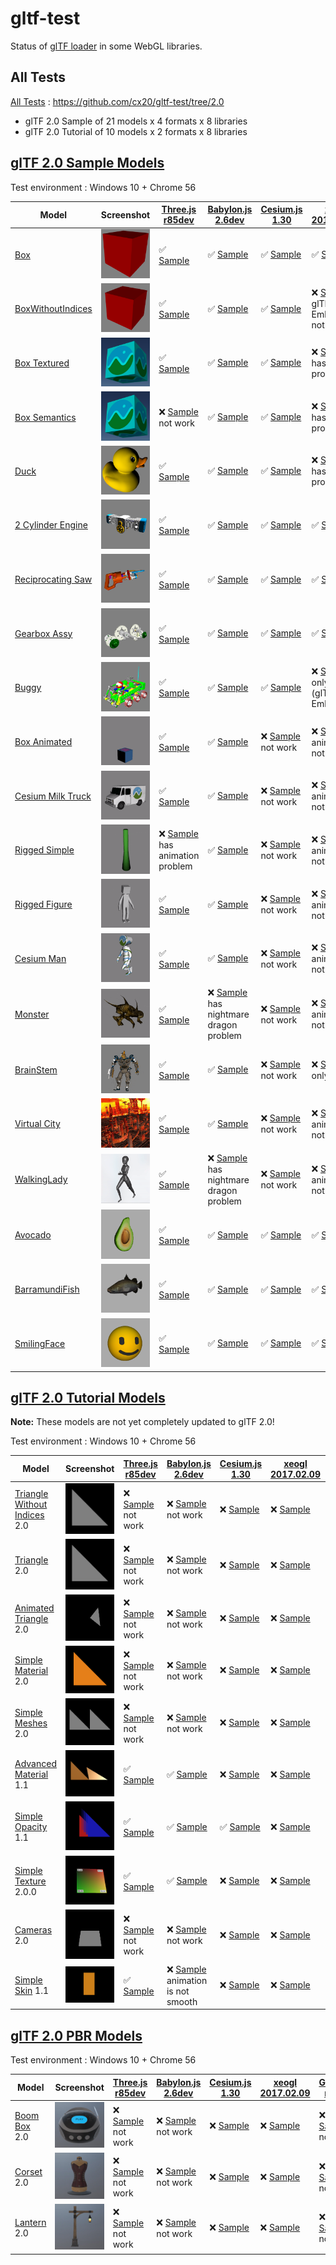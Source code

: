 # gltf-test

Status of [glTF loader](https://github.com/KhronosGroup/glTF#webgl-engines) in some WebGL libraries.

## All Tests

[All Tests]( https://cdn.rawgit.com/cx20/gltf-test/d3b5837b1a96334a70bf3a093851fd5e15caa792/index.html ) : https://github.com/cx20/gltf-test/tree/2.0
- glTF 2.0 Sample of 21 models x 4 formats x 8 libraries
- glTF 2.0 Tutorial of 10 models x 2 formats x 8 libraries

## [glTF 2.0 Sample Models](https://github.com/lasalvavida/glTF-Sample-Models/tree/2.0/2.0)

Test environment : Windows 10 + Chrome 56

| Model                                              | Screenshot                                                   |[Three.js r85dev](https://github.com/mrdoob/three.js/tree/dev/examples/js/loaders/GLTFLoader.js)                                                                            |[Babylon.js 2.6dev](https://github.com/BabylonJS/Babylon.js/tree/master/loaders/src/glTF)                                                                                                       |[Cesium.js 1.30](https://github.com/AnalyticalGraphicsInc/cesium/)                                                                                             |[xeogl 2017.02.09](https://github.com/xeolabs/xeogl/tree/master/src/models/gltf)                                                                                             |[GLBoost r2dev](https://github.com/emadurandal/GLBoost/blob/master/src/js/middle_level/loader/GLTFLoader.js)                                                                     |[Grimoire.js 2017.01.28](https://github.com/GrimoireGL/grimoirejs-gltf)                                                                                                             |
|----------------------------------------------------|--------------------------------------------------------------|----------------------------------------------------------------------------------------------------------------------------------------------------------------------------|------------------------------------------------------------------------------------------------------------------------------------------------------------------------------------------------|---------------------------------------------------------------------------------------------------------------------------------------------------------------|-----------------------------------------------------------------------------------------------------------------------------------------------------------------------------|---------------------------------------------------------------------------------------------------------------------------------------------------------------------------------|------------------------------------------------------------------------------------------------------------------------------------------------------------------------------------|
|[Box](sampleModels/Box)                             |![](sampleModels/Box/screenshot/screenshot.png)               |:white_check_mark: [Sample](https://cdn.rawgit.com/cx20/gltf-test/d3b5837b1a96334a70bf3a093851fd5e15caa792/examples/threejs/index.html?model=Box&scale=1)                   |:white_check_mark: [Sample](https://cdn.rawgit.com/cx20/gltf-test/d3b5837b1a96334a70bf3a093851fd5e15caa792/examples/babylonjs/index.html?model=Box&scale=1)                                     |:white_check_mark: [Sample](https://cdn.rawgit.com/cx20/gltf-test/d3b5837b1a96334a70bf3a093851fd5e15caa792/examples/cesium/index.html?model=Box)               |:white_check_mark: [Sample](https://cdn.rawgit.com/cx20/gltf-test/d3b5837b1a96334a70bf3a093851fd5e15caa792/examples/xeogl/index.html?model=Box&scale=1)                      |:white_check_mark: [Sample](https://cdn.rawgit.com/cx20/gltf-test/d3b5837b1a96334a70bf3a093851fd5e15caa792/examples/glboost/index.html?model=Box&scale=1)                        |:x: [Sample](https://cdn.rawgit.com/cx20/gltf-test/d3b5837b1a96334a70bf3a093851fd5e15caa792/examples/grimoiregl/index.html?model=Box&scale=1) not work                              |
|[BoxWithoutIndices](sampleModels/BoxWithoutIndices) |![](sampleModels/BoxWithoutIndices/screenshot/screenshot.png) |:white_check_mark: [Sample](https://cdn.rawgit.com/cx20/gltf-test/d3b5837b1a96334a70bf3a093851fd5e15caa792/examples/threejs/index.html?model=BoxWithoutIndices&scale=1)     |:white_check_mark: [Sample](https://cdn.rawgit.com/cx20/gltf-test/d3b5837b1a96334a70bf3a093851fd5e15caa792/examples/babylonjs/index.html?model=BoxWithoutIndices&scale=1)                       |:white_check_mark: [Sample](https://cdn.rawgit.com/cx20/gltf-test/d3b5837b1a96334a70bf3a093851fd5e15caa792/examples/cesium/index.html?model=BoxWithoutIndices) |:x: [Sample](https://cdn.rawgit.com/cx20/gltf-test/d3b5837b1a96334a70bf3a093851fd5e15caa792/examples/xeogl/index.html?model=BoxWithoutIndices&scale=1) glTF-Embedded not work|:white_check_mark: [Sample](https://cdn.rawgit.com/cx20/gltf-test/d3b5837b1a96334a70bf3a093851fd5e15caa792/examples/glboost/index.html?model=BoxWithoutIndices&scale=1)          |:x: [Sample](https://cdn.rawgit.com/cx20/gltf-test/d3b5837b1a96334a70bf3a093851fd5e15caa792/examples/grimoiregl/index.html?model=BoxWithoutIndices&scale=1) not work                |
|[Box Textured](sampleModels/BoxTextured)            |![](sampleModels/BoxTextured/screenshot/screenshot.png)       |:white_check_mark: [Sample](https://cdn.rawgit.com/cx20/gltf-test/d3b5837b1a96334a70bf3a093851fd5e15caa792/examples/threejs/index.html?model=BoxTextured&scale=1)           |:white_check_mark: [Sample](https://cdn.rawgit.com/cx20/gltf-test/d3b5837b1a96334a70bf3a093851fd5e15caa792/examples/babylonjs/index.html?model=BoxTextured&scale=1)                             |:white_check_mark: [Sample](https://cdn.rawgit.com/cx20/gltf-test/d3b5837b1a96334a70bf3a093851fd5e15caa792/examples/cesium/index.html?model=BoxTextured)       |:x: [Sample](https://cdn.rawgit.com/cx20/gltf-test/d3b5837b1a96334a70bf3a093851fd5e15caa792/examples/xeogl/index.html?model=BoxTextured&scale=1) has texture problem         |:white_check_mark: [Sample](https://cdn.rawgit.com/cx20/gltf-test/d3b5837b1a96334a70bf3a093851fd5e15caa792/examples/glboost/index.html?model=BoxTextured&scale=1)                |:x: [Sample](https://cdn.rawgit.com/cx20/gltf-test/d3b5837b1a96334a70bf3a093851fd5e15caa792/examples/grimoiregl/index.html?model=BoxTextured&scale=1) not work                      |
|[Box Semantics](sampleModels/BoxSemantics)          |![](sampleModels/BoxSemantics/screenshot/screenshot.png)      |:x: [Sample](https://cdn.rawgit.com/cx20/gltf-test/d3b5837b1a96334a70bf3a093851fd5e15caa792/examples/threejs/index.html?model=BoxSemantics&scale=1) not work                |:white_check_mark: [Sample](https://cdn.rawgit.com/cx20/gltf-test/d3b5837b1a96334a70bf3a093851fd5e15caa792/examples/babylonjs/index.html?model=BoxSemantics&scale=1)                            |:white_check_mark: [Sample](https://cdn.rawgit.com/cx20/gltf-test/d3b5837b1a96334a70bf3a093851fd5e15caa792/examples/cesium/index.html?model=BoxSemantics)      |:x: [Sample](https://cdn.rawgit.com/cx20/gltf-test/d3b5837b1a96334a70bf3a093851fd5e15caa792/examples/xeogl/index.html?model=BoxSemantics&scale=1) has texture problem        |:white_check_mark: [Sample](https://cdn.rawgit.com/cx20/gltf-test/d3b5837b1a96334a70bf3a093851fd5e15caa792/examples/glboost/index.html?model=BoxSemantics&scale=1)               |:x: [Sample](https://cdn.rawgit.com/cx20/gltf-test/d3b5837b1a96334a70bf3a093851fd5e15caa792/examples/grimoiregl/index.html?model=BoxSemantics&scale=1) not work                     |
|[Duck](sampleModels/Duck)                           |![](sampleModels/Duck/screenshot/screenshot.png)              |:white_check_mark: [Sample](https://cdn.rawgit.com/cx20/gltf-test/d3b5837b1a96334a70bf3a093851fd5e15caa792/examples/threejs/index.html?model=Duck&scale=1)                  |:white_check_mark: [Sample](https://cdn.rawgit.com/cx20/gltf-test/d3b5837b1a96334a70bf3a093851fd5e15caa792/examples/babylonjs/index.html?model=Duck&scale=1)                                    |:white_check_mark: [Sample](https://cdn.rawgit.com/cx20/gltf-test/d3b5837b1a96334a70bf3a093851fd5e15caa792/examples/cesium/index.html?model=Duck)              |:x: [Sample](https://cdn.rawgit.com/cx20/gltf-test/d3b5837b1a96334a70bf3a093851fd5e15caa792/examples/xeogl/index.html?model=Duck&scale=1) has texture problem                |:white_check_mark: [Sample](https://cdn.rawgit.com/cx20/gltf-test/d3b5837b1a96334a70bf3a093851fd5e15caa792/examples/glboost/index.html?model=Duck&scale=1)                       |:x: [Sample](https://cdn.rawgit.com/cx20/gltf-test/d3b5837b1a96334a70bf3a093851fd5e15caa792/examples/grimoiregl/index.html?model=Duck&scale=1) not work                             |
|[2 Cylinder Engine](sampleModels/2CylinderEngine)   |![](sampleModels/2CylinderEngine/screenshot/screenshot.png)   |:white_check_mark: [Sample](https://cdn.rawgit.com/cx20/gltf-test/d3b5837b1a96334a70bf3a093851fd5e15caa792/examples/threejs/index.html?model=2CylinderEngine&scale=0.005)   |:white_check_mark: [Sample](https://cdn.rawgit.com/cx20/gltf-test/d3b5837b1a96334a70bf3a093851fd5e15caa792/examples/babylonjs/index.html?model=2CylinderEngine&scale=0.005)                     |:white_check_mark: [Sample](https://cdn.rawgit.com/cx20/gltf-test/d3b5837b1a96334a70bf3a093851fd5e15caa792/examples/cesium/index.html?model=2CylinderEngine)   |:white_check_mark: [Sample](https://cdn.rawgit.com/cx20/gltf-test/d3b5837b1a96334a70bf3a093851fd5e15caa792/examples/xeogl/index.html?model=2CylinderEngine&scale=0.005)      |:white_check_mark: [Sample](https://cdn.rawgit.com/cx20/gltf-test/d3b5837b1a96334a70bf3a093851fd5e15caa792/examples/glboost/index.html?model=2CylinderEngine&scale=0.005)        |:x: [Sample](https://cdn.rawgit.com/cx20/gltf-test/d3b5837b1a96334a70bf3a093851fd5e15caa792/examples/grimoiregl/index.html?model=2CylinderEngine&scale=0.005) not work              |
|[Reciprocating Saw](sampleModels/ReciprocatingSaw)  |![](sampleModels/ReciprocatingSaw/screenshot/screenshot.png)  |:white_check_mark: [Sample](https://cdn.rawgit.com/cx20/gltf-test/d3b5837b1a96334a70bf3a093851fd5e15caa792/examples/threejs/index.html?model=ReciprocatingSaw&scale=0.01)   |:white_check_mark: [Sample](https://cdn.rawgit.com/cx20/gltf-test/d3b5837b1a96334a70bf3a093851fd5e15caa792/examples/babylonjs/index.html?model=ReciprocatingSaw&scale=0.01)                     |:white_check_mark: [Sample](https://cdn.rawgit.com/cx20/gltf-test/d3b5837b1a96334a70bf3a093851fd5e15caa792/examples/cesium/index.html?model=ReciprocatingSaw)  |:white_check_mark: [Sample](https://cdn.rawgit.com/cx20/gltf-test/d3b5837b1a96334a70bf3a093851fd5e15caa792/examples/xeogl/index.html?model=ReciprocatingSaw&scale=0.01)      |:white_check_mark: [Sample](https://cdn.rawgit.com/cx20/gltf-test/d3b5837b1a96334a70bf3a093851fd5e15caa792/examples/glboost/index.html?model=ReciprocatingSaw&scale=0.01)        |:x: [Sample](https://cdn.rawgit.com/cx20/gltf-test/d3b5837b1a96334a70bf3a093851fd5e15caa792/examples/grimoiregl/index.html?model=ReciprocatingSaw&scale=0.01) not work              |
|[Gearbox Assy](sampleModels/GearboxAssy)            |![](sampleModels/GearboxAssy/screenshot/screenshot.png)       |:white_check_mark: [Sample](https://cdn.rawgit.com/cx20/gltf-test/d3b5837b1a96334a70bf3a093851fd5e15caa792/examples/threejs/index.html?model=GearboxAssy&scale=1)           |:white_check_mark: [Sample](https://cdn.rawgit.com/cx20/gltf-test/d3b5837b1a96334a70bf3a093851fd5e15caa792/examples/babylonjs/index.html?model=GearboxAssy&scale=1)                             |:white_check_mark: [Sample](https://cdn.rawgit.com/cx20/gltf-test/d3b5837b1a96334a70bf3a093851fd5e15caa792/examples/cesium/index.html?model=GearboxAssy)       |:white_check_mark: [Sample](https://cdn.rawgit.com/cx20/gltf-test/d3b5837b1a96334a70bf3a093851fd5e15caa792/examples/xeogl/index.html?model=GearboxAssy&scale=1)              |:white_check_mark: [Sample](https://cdn.rawgit.com/cx20/gltf-test/d3b5837b1a96334a70bf3a093851fd5e15caa792/examples/glboost/index.html?model=GearboxAssy&scale=1)                |:x: [Sample](https://cdn.rawgit.com/cx20/gltf-test/d3b5837b1a96334a70bf3a093851fd5e15caa792/examples/grimoiregl/index.html?model=GearboxAssy&scale=1) not work                      |
|[Buggy](sampleModels/Buggy)                         |![](sampleModels/Buggy/screenshot/screenshot.png)             |:white_check_mark: [Sample](https://cdn.rawgit.com/cx20/gltf-test/d3b5837b1a96334a70bf3a093851fd5e15caa792/examples/threejs/index.html?model=Buggy&scale=0.02)              |:white_check_mark: [Sample](https://cdn.rawgit.com/cx20/gltf-test/d3b5837b1a96334a70bf3a093851fd5e15caa792/examples/babylonjs/index.html?model=Buggy&scale=0.02)                                |:white_check_mark: [Sample](https://cdn.rawgit.com/cx20/gltf-test/d3b5837b1a96334a70bf3a093851fd5e15caa792/examples/cesium/index.html?model=Buggy)             |:x: [Sample](https://cdn.rawgit.com/cx20/gltf-test/d3b5837b1a96334a70bf3a093851fd5e15caa792/examples/xeogl/index.html?model=Buggy&scale=0.02) only partial (glTF-Embedded)   |:white_check_mark: [Sample](https://cdn.rawgit.com/cx20/gltf-test/d3b5837b1a96334a70bf3a093851fd5e15caa792/examples/glboost/index.html?model=Buggy&scale=0.02)                   |:x: [Sample](https://cdn.rawgit.com/cx20/gltf-test/d3b5837b1a96334a70bf3a093851fd5e15caa792/examples/grimoiregl/index.html?model=Buggy&scale=0.02) not work                         |
|[Box Animated](sampleModels/BoxAnimated)            |![](sampleModels/BoxAnimated/screenshot/screenshot.gif)       |:white_check_mark: [Sample](https://cdn.rawgit.com/cx20/gltf-test/d3b5837b1a96334a70bf3a093851fd5e15caa792/examples/threejs/index.html?model=BoxAnimated&scale=0.5)         |:white_check_mark: [Sample](https://cdn.rawgit.com/cx20/gltf-test/d3b5837b1a96334a70bf3a093851fd5e15caa792/examples/babylonjs/index.html?model=BoxAnimated&scale=0.5)                           |:x: [Sample](https://cdn.rawgit.com/cx20/gltf-test/d3b5837b1a96334a70bf3a093851fd5e15caa792/examples/cesium/index.html?model=BoxAnimated) not work             |:x: [Sample](https://cdn.rawgit.com/cx20/gltf-test/d3b5837b1a96334a70bf3a093851fd5e15caa792/examples/xeogl/index.html?model=BoxAnimated&scale=0.5) animation not support     |:white_check_mark: [Sample](https://cdn.rawgit.com/cx20/gltf-test/d3b5837b1a96334a70bf3a093851fd5e15caa792/examples/glboost/index.html?model=BoxAnimated&scale=0.5)              |:x: [Sample](https://cdn.rawgit.com/cx20/gltf-test/d3b5837b1a96334a70bf3a093851fd5e15caa792/examples/grimoiregl/index.html?model=BoxAnimated&scale=0.5) not work                    |
|[Cesium Milk Truck](sampleModels/CesiumMilkTruck)   |![](sampleModels/CesiumMilkTruck/screenshot/screenshot.gif)   |:white_check_mark: [Sample](https://cdn.rawgit.com/cx20/gltf-test/d3b5837b1a96334a70bf3a093851fd5e15caa792/examples/threejs/index.html?model=CesiumMilkTruck&scale=0.5)     |:white_check_mark: [Sample](https://cdn.rawgit.com/cx20/gltf-test/d3b5837b1a96334a70bf3a093851fd5e15caa792/examples/babylonjs/index.html?model=CesiumMilkTruck&scale=0.5)                       |:x: [Sample](https://cdn.rawgit.com/cx20/gltf-test/d3b5837b1a96334a70bf3a093851fd5e15caa792/examples/cesium/index.html?model=CesiumMilkTruck) not work         |:x: [Sample](https://cdn.rawgit.com/cx20/gltf-test/d3b5837b1a96334a70bf3a093851fd5e15caa792/examples/xeogl/index.html?model=CesiumMilkTruck&scale=0.5) animation not support |:white_check_mark: [Sample](https://cdn.rawgit.com/cx20/gltf-test/d3b5837b1a96334a70bf3a093851fd5e15caa792/examples/glboost/index.html?model=CesiumMilkTruck&scale=0.5)          |:x: [Sample](https://cdn.rawgit.com/cx20/gltf-test/d3b5837b1a96334a70bf3a093851fd5e15caa792/examples/grimoiregl/index.html?model=CesiumMilkTruck&scale=0.5) not work                |
|[Rigged Simple](sampleModels/RiggedSimple)          |![](sampleModels/RiggedSimple/screenshot/screenshot.gif)      |:x: [Sample](https://cdn.rawgit.com/cx20/gltf-test/d3b5837b1a96334a70bf3a093851fd5e15caa792/examples/threejs/index.html?model=RiggedSimple&scale=0.2) has animation problem |:white_check_mark: [Sample](https://cdn.rawgit.com/cx20/gltf-test/d3b5837b1a96334a70bf3a093851fd5e15caa792/examples/babylonjs/index.html?model=RiggedSimple&scale=0.2)                          |:x: [Sample](https://cdn.rawgit.com/cx20/gltf-test/d3b5837b1a96334a70bf3a093851fd5e15caa792/examples/cesium/index.html?model=RiggedSimple) not work            |:x: [Sample](https://cdn.rawgit.com/cx20/gltf-test/d3b5837b1a96334a70bf3a093851fd5e15caa792/examples/xeogl/index.html?model=RiggedSimple&scale=0.2) animation not support    |:white_check_mark: [Sample](https://cdn.rawgit.com/cx20/gltf-test/d3b5837b1a96334a70bf3a093851fd5e15caa792/examples/glboost/index.html?model=RiggedSimple&scale=0.2)             |:x: [Sample](https://cdn.rawgit.com/cx20/gltf-test/d3b5837b1a96334a70bf3a093851fd5e15caa792/examples/grimoiregl/index.html?model=RiggedSimple&scale=0.2) not work                   |
|[Rigged Figure](sampleModels/RiggedFigure)          |![](sampleModels/RiggedFigure/screenshot/screenshot.gif)      |:white_check_mark: [Sample](https://cdn.rawgit.com/cx20/gltf-test/d3b5837b1a96334a70bf3a093851fd5e15caa792/examples/threejs/index.html?model=RiggedFigure&scale=1)          |:white_check_mark: [Sample](https://cdn.rawgit.com/cx20/gltf-test/d3b5837b1a96334a70bf3a093851fd5e15caa792/examples/babylonjs/index.html?model=RiggedFigure&scale=1)                            |:x: [Sample](https://cdn.rawgit.com/cx20/gltf-test/d3b5837b1a96334a70bf3a093851fd5e15caa792/examples/cesium/index.html?model=RiggedFigure) not work            |:x: [Sample](https://cdn.rawgit.com/cx20/gltf-test/d3b5837b1a96334a70bf3a093851fd5e15caa792/examples/xeogl/index.html?model=RiggedFigure&scale=1) animation not support      |:white_check_mark: [Sample](https://cdn.rawgit.com/cx20/gltf-test/d3b5837b1a96334a70bf3a093851fd5e15caa792/examples/glboost/index.html?model=RiggedFigure&scale=1)               |:x: [Sample](https://cdn.rawgit.com/cx20/gltf-test/d3b5837b1a96334a70bf3a093851fd5e15caa792/examples/grimoiregl/index.html?model=RiggedFigure&scale=1) not work                     |
|[Cesium Man](sampleModels/CesiumMan)                |![](sampleModels/CesiumMan/screenshot/screenshot.gif)         |:white_check_mark: [Sample](https://cdn.rawgit.com/cx20/gltf-test/d3b5837b1a96334a70bf3a093851fd5e15caa792/examples/threejs/index.html?model=CesiumMan&scale=1)             |:white_check_mark: [Sample](https://cdn.rawgit.com/cx20/gltf-test/d3b5837b1a96334a70bf3a093851fd5e15caa792/examples/babylonjs/index.html?model=CesiumMan&scale=1)                               |:x: [Sample](https://cdn.rawgit.com/cx20/gltf-test/d3b5837b1a96334a70bf3a093851fd5e15caa792/examples/cesium/index.html?model=CesiumMan) not work               |:x: [Sample](https://cdn.rawgit.com/cx20/gltf-test/d3b5837b1a96334a70bf3a093851fd5e15caa792/examples/xeogl/index.html?model=CesiumMan&scale=1) animation not support         |:white_check_mark: [Sample](https://cdn.rawgit.com/cx20/gltf-test/d3b5837b1a96334a70bf3a093851fd5e15caa792/examples/glboost/index.html?model=CesiumMan&scale=1)                  |:x: [Sample](https://cdn.rawgit.com/cx20/gltf-test/d3b5837b1a96334a70bf3a093851fd5e15caa792/examples/grimoiregl/index.html?model=CesiumMan&scale=1) not work                        |
|[Monster](sampleModels/Monster)                     |![](sampleModels/Monster/screenshot/screenshot.gif)           |:white_check_mark: [Sample](https://cdn.rawgit.com/cx20/gltf-test/d3b5837b1a96334a70bf3a093851fd5e15caa792/examples/threejs/index.html?model=Monster&scale=0.05)            |:x: [Sample](https://cdn.rawgit.com/cx20/gltf-test/d3b5837b1a96334a70bf3a093851fd5e15caa792/examples/babylonjs/index.html?model=Monster&scale=0.05) has nightmare dragon problem                |:x: [Sample](https://cdn.rawgit.com/cx20/gltf-test/d3b5837b1a96334a70bf3a093851fd5e15caa792/examples/cesium/index.html?model=Monster) not work                 |:x: [Sample](https://cdn.rawgit.com/cx20/gltf-test/d3b5837b1a96334a70bf3a093851fd5e15caa792/examples/xeogl/index.html?model=Monster&scale=0.05) animation not support        |:white_check_mark: [Sample](https://cdn.rawgit.com/cx20/gltf-test/d3b5837b1a96334a70bf3a093851fd5e15caa792/examples/glboost/index.html?model=Monster&scale=0.05)                 |:x: [Sample](https://cdn.rawgit.com/cx20/gltf-test/d3b5837b1a96334a70bf3a093851fd5e15caa792/examples/grimoiregl/index.html?model=Monster&scale=0.05) not work                       |
|[BrainStem](sampleModels/BrainStem)                 |![](sampleModels/BrainStem/screenshot/screenshot.gif)         |:white_check_mark: [Sample](https://cdn.rawgit.com/cx20/gltf-test/d3b5837b1a96334a70bf3a093851fd5e15caa792/examples/threejs/index.html?model=BrainStem&scale=1)             |:white_check_mark: [Sample](https://cdn.rawgit.com/cx20/gltf-test/d3b5837b1a96334a70bf3a093851fd5e15caa792/examples/babylonjs/index.html?model=BrainStem&scale=1)                               |:x: [Sample](https://cdn.rawgit.com/cx20/gltf-test/d3b5837b1a96334a70bf3a093851fd5e15caa792/examples/cesium/index.html?model=BrainStem) not work               |:x: [Sample](https://cdn.rawgit.com/cx20/gltf-test/d3b5837b1a96334a70bf3a093851fd5e15caa792/examples/xeogl/index.html?model=BrainStem&scale=1) only partial                  |:white_check_mark: [Sample](https://cdn.rawgit.com/cx20/gltf-test/d3b5837b1a96334a70bf3a093851fd5e15caa792/examples/glboost/index.html?model=BrainStem&scale=1)                  |:x: [Sample](https://cdn.rawgit.com/cx20/gltf-test/d3b5837b1a96334a70bf3a093851fd5e15caa792/examples/grimoiregl/index.html?model=BrainStem&scale=1) not work                        |
|[Virtual City](sampleModels/VC)                     |![](sampleModels/VC/screenshot/screenshot.gif)                |:white_check_mark: [Sample](https://cdn.rawgit.com/cx20/gltf-test/d3b5837b1a96334a70bf3a093851fd5e15caa792/examples/threejs/index.html?model=VC&scale=0.2)                  |:white_check_mark: [Sample](https://cdn.rawgit.com/cx20/gltf-test/d3b5837b1a96334a70bf3a093851fd5e15caa792/examples/babylonjs/index.html?model=VC&scale=0.2)                                    |:x: [Sample](https://cdn.rawgit.com/cx20/gltf-test/d3b5837b1a96334a70bf3a093851fd5e15caa792/examples/cesium/index.html?model=VC) not work                      |:x: [Sample](https://cdn.rawgit.com/cx20/gltf-test/d3b5837b1a96334a70bf3a093851fd5e15caa792/examples/xeogl/index.html?model=VC&scale=0.2) animation not support              |:white_check_mark: [Sample](https://cdn.rawgit.com/cx20/gltf-test/d3b5837b1a96334a70bf3a093851fd5e15caa792/examples/glboost/index.html?model=VC&scale=0.2)                       |:x: [Sample](https://cdn.rawgit.com/cx20/gltf-test/d3b5837b1a96334a70bf3a093851fd5e15caa792/examples/grimoiregl/index.html?model=VC&scale=0.2) not work                             |
|[WalkingLady](sampleModels/WalkingLady)             |![](sampleModels/WalkingLady/screenshot/screenshot.gif)       |:white_check_mark: [Sample](https://cdn.rawgit.com/cx20/gltf-test/d3b5837b1a96334a70bf3a093851fd5e15caa792/examples/threejs/index.html?model=WalkingLady&scale=1)           |:x: [Sample](https://cdn.rawgit.com/cx20/gltf-test/d3b5837b1a96334a70bf3a093851fd5e15caa792/examples/babylonjs/index.html?model=WalkingLady&scale=1) has nightmare dragon problem               |:x: [Sample](https://cdn.rawgit.com/cx20/gltf-test/d3b5837b1a96334a70bf3a093851fd5e15caa792/examples/cesium/index.html?model=WalkingLady) not work             |:x: [Sample](https://cdn.rawgit.com/cx20/gltf-test/d3b5837b1a96334a70bf3a093851fd5e15caa792/examples/xeogl/index.html?model=WalkingLady&scale=1) animation not support       |:white_check_mark: [Sample](https://cdn.rawgit.com/cx20/gltf-test/d3b5837b1a96334a70bf3a093851fd5e15caa792/examples/glboost/index.html?model=WalkingLady&scale=1)                |:x: [Sample](https://cdn.rawgit.com/cx20/gltf-test/d3b5837b1a96334a70bf3a093851fd5e15caa792/examples/grimoiregl/index.html?model=WalkingLady&scale=1) not work                      |
|[Avocado](sampleModels/Avocado)                     |![](sampleModels/Avocado/screenshot/screenshot.png)           |:white_check_mark: [Sample](https://cdn.rawgit.com/cx20/gltf-test/d3b5837b1a96334a70bf3a093851fd5e15caa792/examples/threejs/index.html?model=Avocado&scale=0.5)             |:white_check_mark: [Sample](https://cdn.rawgit.com/cx20/gltf-test/d3b5837b1a96334a70bf3a093851fd5e15caa792/examples/babylonjs/index.html?model=Avocado&scale=0.5)                               |:white_check_mark: [Sample](https://cdn.rawgit.com/cx20/gltf-test/d3b5837b1a96334a70bf3a093851fd5e15caa792/examples/cesium/index.html?model=Avocado)           |:white_check_mark: [Sample](https://cdn.rawgit.com/cx20/gltf-test/d3b5837b1a96334a70bf3a093851fd5e15caa792/examples/xeogl/index.html?model=Avocado&scale=0.5)                |:white_check_mark: [Sample](https://cdn.rawgit.com/cx20/gltf-test/d3b5837b1a96334a70bf3a093851fd5e15caa792/examples/glboost/index.html?model=Avocado&scale=0.5)                  |:white_check_mark: [Sample](https://cdn.rawgit.com/cx20/gltf-test/d3b5837b1a96334a70bf3a093851fd5e15caa792/examples/grimoiregl/index.html?model=Avocado&scale=0.5)                  |
|[BarramundiFish](sampleModels/BarramundiFish)       |![](sampleModels/BarramundiFish/screenshot/screenshot.png)    |:white_check_mark: [Sample](https://cdn.rawgit.com/cx20/gltf-test/d3b5837b1a96334a70bf3a093851fd5e15caa792/examples/threejs/index.html?model=BarramundiFish&scale=0.05)     |:white_check_mark: [Sample](https://cdn.rawgit.com/cx20/gltf-test/d3b5837b1a96334a70bf3a093851fd5e15caa792/examples/babylonjs/index.html?model=BarramundiFish&scale=0.05)                       |:white_check_mark: [Sample](https://cdn.rawgit.com/cx20/gltf-test/d3b5837b1a96334a70bf3a093851fd5e15caa792/examples/cesium/index.html?model=BarramundiFish)    |:white_check_mark: [Sample](https://cdn.rawgit.com/cx20/gltf-test/d3b5837b1a96334a70bf3a093851fd5e15caa792/examples/xeogl/index.html?model=BarramundiFish&scale=0.05)        |:white_check_mark: [Sample](https://cdn.rawgit.com/cx20/gltf-test/d3b5837b1a96334a70bf3a093851fd5e15caa792/examples/glboost/index.html?model=BarramundiFish&scale=0.05)          |:white_check_mark: [Sample](https://cdn.rawgit.com/cx20/gltf-test/d3b5837b1a96334a70bf3a093851fd5e15caa792/examples/grimoiregl/index.html?model=BarramundiFish&scale=0.05)          |
|[SmilingFace](sampleModels/SmilingFace)             |![](sampleModels/SmilingFace/screenshot/screenshot.png)       |:white_check_mark: [Sample](https://cdn.rawgit.com/cx20/gltf-test/d3b5837b1a96334a70bf3a093851fd5e15caa792/examples/threejs/index.html?model=SmilingFace&scale=1.0)         |:white_check_mark: [Sample](https://cdn.rawgit.com/cx20/gltf-test/d3b5837b1a96334a70bf3a093851fd5e15caa792/examples/babylonjs/index.html?model=SmilingFace&scale=1.0)                           |:white_check_mark: [Sample](https://cdn.rawgit.com/cx20/gltf-test/d3b5837b1a96334a70bf3a093851fd5e15caa792/examples/cesium/index.html?model=SmilingFace)       |:white_check_mark: [Sample](https://cdn.rawgit.com/cx20/gltf-test/d3b5837b1a96334a70bf3a093851fd5e15caa792/examples/xeogl/index.html?model=SmilingFace&scale=1.0)            |:white_check_mark: [Sample](https://cdn.rawgit.com/cx20/gltf-test/d3b5837b1a96334a70bf3a093851fd5e15caa792/examples/glboost/index.html?model=SmilingFace&scale=1.0)              |:white_check_mark: [Sample](https://cdn.rawgit.com/cx20/gltf-test/d3b5837b1a96334a70bf3a093851fd5e15caa792/examples/grimoiregl/index.html?model=SmilingFace&scale=1.0)              |

## [glTF 2.0 Tutorial Models](https://github.com/javagl/gltfTutorialModels/tree/2.0)

**Note:** These models are not yet completely updated to glTF 2.0!

Test environment : Windows 10 + Chrome 56

|Model                                                                 |Screenshot                                                          |[Three.js r85dev](https://github.com/mrdoob/three.js/tree/dev/examples/js/loaders/GLTFLoader.js)                                                                                                              |[Babylon.js 2.6dev](https://github.com/BabylonJS/Babylon.js/tree/master/loaders/src/glTF)                                                                                                                             |[Cesium.js 1.30](https://github.com/AnalyticalGraphicsInc/cesium/)                                                                                                                                      |[xeogl 2017.02.09](https://github.com/xeolabs/xeogl/tree/master/src/models/gltf)                                                                                                             |[GLBoost r2dev](https://github.com/emadurandal/GLBoost/blob/master/src/js/middle_level/loader/GLTFLoader.js)                                                                                                  |[Grimoire.js 2017.01.28](https://github.com/GrimoireGL/grimoirejs-gltf)                                                                                                                           |
|----------------------------------------------------------------------|--------------------------------------------------------------------|--------------------------------------------------------------------------------------------------------------------------------------------------------------------------------------------------------------|----------------------------------------------------------------------------------------------------------------------------------------------------------------------------------------------------------------------|--------------------------------------------------------------------------------------------------------------------------------------------------------------------------------------------------------|---------------------------------------------------------------------------------------------------------------------------------------------------------------------------------------------|--------------------------------------------------------------------------------------------------------------------------------------------------------------------------------------------------------------|--------------------------------------------------------------------------------------------------------------------------------------------------------------------------------------------------|
|[Triangle Without Indices](tutorialModels/TriangleWithoutIndices) 2.0 |![](tutorialModels/TriangleWithoutIndices/screenshot/screenshot.png)|:x: [Sample](https://cdn.rawgit.com/cx20/gltf-test/d3b5837b1a96334a70bf3a093851fd5e15caa792/examples/threejs/index.html?category=tutorialModels&model=TriangleWithoutIndices&scale=1&type=glTF) not work      |:x: [Sample](https://cdn.rawgit.com/cx20/gltf-test/d3b5837b1a96334a70bf3a093851fd5e15caa792/examples/babylonjs/index.html?category=tutorialModels&model=TriangleWithoutIndices&scale=1&type=glTF) not work            |:x: [Sample](https://cdn.rawgit.com/cx20/gltf-test/d3b5837b1a96334a70bf3a093851fd5e15caa792/examples/cesium/index.html?category=tutorialModels&model=TriangleWithoutIndices&scale=1&type=glTF)          |:x: [Sample](https://cdn.rawgit.com/cx20/gltf-test/d3b5837b1a96334a70bf3a093851fd5e15caa792/examples/xeogl/index.html?category=tutorialModels&model=TriangleWithoutIndices&scale=1&type=glTF)|:x: [Sample](https://cdn.rawgit.com/cx20/gltf-test/d3b5837b1a96334a70bf3a093851fd5e15caa792/examples/glboost/index.html?category=tutorialModels&model=TriangleWithoutIndices&scale=1&type=glTF) not work      |:x: [Sample](https://cdn.rawgit.com/cx20/gltf-test/d3b5837b1a96334a70bf3a093851fd5e15caa792/examples/grimoiregl/index.html?category=tutorialModels&model=TriangleWithoutIndices&scale=1&type=glTF)|
|[Triangle](tutorialModels/Triangle) 2.0                               |![](tutorialModels/Triangle/screenshot/screenshot.png)              |:x: [Sample](https://cdn.rawgit.com/cx20/gltf-test/d3b5837b1a96334a70bf3a093851fd5e15caa792/examples/threejs/index.html?category=tutorialModels&model=Triangle&scale=1&type=glTF) not work                    |:x: [Sample](https://cdn.rawgit.com/cx20/gltf-test/d3b5837b1a96334a70bf3a093851fd5e15caa792/examples/babylonjs/index.html?category=tutorialModels&model=Triangle&scale=1&type=glTF) not work                          |:x: [Sample](https://cdn.rawgit.com/cx20/gltf-test/d3b5837b1a96334a70bf3a093851fd5e15caa792/examples/cesium/index.html?category=tutorialModels&model=Triangle&scale=1&type=glTF)                        |:x: [Sample](https://cdn.rawgit.com/cx20/gltf-test/d3b5837b1a96334a70bf3a093851fd5e15caa792/examples/xeogl/index.html?category=tutorialModels&model=Triangle&scale=1&type=glTF)              |:x: [Sample](https://cdn.rawgit.com/cx20/gltf-test/d3b5837b1a96334a70bf3a093851fd5e15caa792/examples/glboost/index.html?category=tutorialModels&model=Triangle&scale=1&type=glTF) not work                    |:x: [Sample](https://cdn.rawgit.com/cx20/gltf-test/d3b5837b1a96334a70bf3a093851fd5e15caa792/examples/grimoiregl/index.html?category=tutorialModels&model=Triangle&scale=1&type=glTF)              |
|[Animated Triangle](tutorialModels/AnimatedTriangle) 2.0              |![](tutorialModels/AnimatedTriangle/screenshot/screenshot.gif)      |:x: [Sample](https://cdn.rawgit.com/cx20/gltf-test/d3b5837b1a96334a70bf3a093851fd5e15caa792/examples/threejs/index.html?category=tutorialModels&model=AnimatedTriangle&scale=1&type=glTF) not work            |:x: [Sample](https://cdn.rawgit.com/cx20/gltf-test/d3b5837b1a96334a70bf3a093851fd5e15caa792/examples/babylonjs/index.html?category=tutorialModels&model=AnimatedTriangle&scale=1&type=glTF) not work                  |:x: [Sample](https://cdn.rawgit.com/cx20/gltf-test/d3b5837b1a96334a70bf3a093851fd5e15caa792/examples/cesium/index.html?category=tutorialModels&model=AnimatedTriangle&scale=1&type=glTF)                |:x: [Sample](https://cdn.rawgit.com/cx20/gltf-test/d3b5837b1a96334a70bf3a093851fd5e15caa792/examples/xeogl/index.html?category=tutorialModels&model=AnimatedTriangle&scale=1&type=glTF)      |:x: [Sample](https://cdn.rawgit.com/cx20/gltf-test/d3b5837b1a96334a70bf3a093851fd5e15caa792/examples/glboost/index.html?category=tutorialModels&model=AnimatedTriangle&scale=1&type=glTF) not work            |:x: [Sample](https://cdn.rawgit.com/cx20/gltf-test/d3b5837b1a96334a70bf3a093851fd5e15caa792/examples/grimoiregl/index.html?category=tutorialModels&model=AnimatedTriangle&scale=1&type=glTF)      |
|[Simple Material](tutorialModels/SimpleMaterial) 2.0                  |![](tutorialModels/SimpleMaterial/screenshot/screenshot.png)        |:x: [Sample](https://cdn.rawgit.com/cx20/gltf-test/d3b5837b1a96334a70bf3a093851fd5e15caa792/examples/threejs/index.html?category=tutorialModels&model=SimpleMaterial&scale=1&type=glTF) not work              |:x: [Sample](https://cdn.rawgit.com/cx20/gltf-test/d3b5837b1a96334a70bf3a093851fd5e15caa792/examples/babylonjs/index.html?category=tutorialModels&model=SimpleMaterial&scale=1&type=glTF) not work                    |:x: [Sample](https://cdn.rawgit.com/cx20/gltf-test/d3b5837b1a96334a70bf3a093851fd5e15caa792/examples/cesium/index.html?category=tutorialModels&model=SimpleMaterial&scale=1&type=glTF)                  |:x: [Sample](https://cdn.rawgit.com/cx20/gltf-test/d3b5837b1a96334a70bf3a093851fd5e15caa792/examples/xeogl/index.html?category=tutorialModels&model=SimpleMaterial&scale=1&type=glTF)        |:x: [Sample](https://cdn.rawgit.com/cx20/gltf-test/d3b5837b1a96334a70bf3a093851fd5e15caa792/examples/glboost/index.html?category=tutorialModels&model=SimpleMaterial&scale=1&type=glTF) not work              |:x: [Sample](https://cdn.rawgit.com/cx20/gltf-test/d3b5837b1a96334a70bf3a093851fd5e15caa792/examples/grimoiregl/index.html?category=tutorialModels&model=SimpleMaterial&scale=1&type=glTF)        |
|[Simple Meshes](tutorialModels/SimpleMeshes) 2.0                      |![](tutorialModels/SimpleMeshes/screenshot/screenshot.png)          |:x: [Sample](https://cdn.rawgit.com/cx20/gltf-test/d3b5837b1a96334a70bf3a093851fd5e15caa792/examples/threejs/index.html?category=tutorialModels&model=SimpleMeshes&scale=1&type=glTF) not work                |:x: [Sample](https://cdn.rawgit.com/cx20/gltf-test/d3b5837b1a96334a70bf3a093851fd5e15caa792/examples/babylonjs/index.html?category=tutorialModels&model=SimpleMeshes&scale=1&type=glTF) not work                      |:x: [Sample](https://cdn.rawgit.com/cx20/gltf-test/d3b5837b1a96334a70bf3a093851fd5e15caa792/examples/cesium/index.html?category=tutorialModels&model=SimpleMeshes&scale=1&type=glTF)                    |:x: [Sample](https://cdn.rawgit.com/cx20/gltf-test/d3b5837b1a96334a70bf3a093851fd5e15caa792/examples/xeogl/index.html?category=tutorialModels&model=SimpleMeshes&scale=1&type=glTF)          |:x: [Sample](https://cdn.rawgit.com/cx20/gltf-test/d3b5837b1a96334a70bf3a093851fd5e15caa792/examples/glboost/index.html?category=tutorialModels&model=SimpleMeshes&scale=1&type=glTF) not work                |:x: [Sample](https://cdn.rawgit.com/cx20/gltf-test/d3b5837b1a96334a70bf3a093851fd5e15caa792/examples/grimoiregl/index.html?category=tutorialModels&model=SimpleMeshes&scale=1&type=glTF)          |
|[Advanced Material](tutorialModels/AdvancedMaterial) 1.1              |![](tutorialModels/AdvancedMaterial/screenshot/screenshot.png)      |:white_check_mark: [Sample](https://cdn.rawgit.com/cx20/gltf-test/d3b5837b1a96334a70bf3a093851fd5e15caa792/examples/threejs/index.html?category=tutorialModels&model=AdvancedMaterial&scale=1&type=glTF)      |:white_check_mark: [Sample](https://cdn.rawgit.com/cx20/gltf-test/d3b5837b1a96334a70bf3a093851fd5e15caa792/examples/babylonjs/index.html?category=tutorialModels&model=AdvancedMaterial&scale=1&type=glTF)            |:x: [Sample](https://cdn.rawgit.com/cx20/gltf-test/d3b5837b1a96334a70bf3a093851fd5e15caa792/examples/cesium/index.html?category=tutorialModels&model=AdvancedMaterial&scale=1&type=glTF)                |:x: [Sample](https://cdn.rawgit.com/cx20/gltf-test/d3b5837b1a96334a70bf3a093851fd5e15caa792/examples/xeogl/index.html?category=tutorialModels&model=AdvancedMaterial&scale=1&type=glTF)      |:white_check_mark: [Sample](https://cdn.rawgit.com/cx20/gltf-test/d3b5837b1a96334a70bf3a093851fd5e15caa792/examples/glboost/index.html?category=tutorialModels&model=AdvancedMaterial&scale=1&type=glTF)      |:x: [Sample](https://cdn.rawgit.com/cx20/gltf-test/d3b5837b1a96334a70bf3a093851fd5e15caa792/examples/grimoiregl/index.html?category=tutorialModels&model=AdvancedMaterial&scale=1&type=glTF)      |
|[Simple Opacity](tutorialModels/SimpleOpacity) 1.1                    |![](tutorialModels/SimpleOpacity/screenshot/screenshot.png)         |:white_check_mark: [Sample](https://cdn.rawgit.com/cx20/gltf-test/d3b5837b1a96334a70bf3a093851fd5e15caa792/examples/threejs/index.html?category=tutorialModels&model=SimpleOpacity&scale=1&type=glTF)         |:white_check_mark: [Sample](https://cdn.rawgit.com/cx20/gltf-test/d3b5837b1a96334a70bf3a093851fd5e15caa792/examples/babylonjs/index.html?category=tutorialModels&model=SimpleOpacity&scale=1&type=glTF)               |:white_check_mark: [Sample](https://cdn.rawgit.com/cx20/gltf-test/d3b5837b1a96334a70bf3a093851fd5e15caa792/examples/cesium/index.html?category=tutorialModels&model=SimpleOpacity&scale=1&type=glTF)    |:x: [Sample](https://cdn.rawgit.com/cx20/gltf-test/d3b5837b1a96334a70bf3a093851fd5e15caa792/examples/xeogl/index.html?category=tutorialModels&model=SimpleOpacity&scale=1&type=glTF)         |:white_check_mark: [Sample](https://cdn.rawgit.com/cx20/gltf-test/d3b5837b1a96334a70bf3a093851fd5e15caa792/examples/glboost/index.html?category=tutorialModels&model=SimpleOpacity&scale=1&type=glTF)         |:x: [Sample](https://cdn.rawgit.com/cx20/gltf-test/d3b5837b1a96334a70bf3a093851fd5e15caa792/examples/grimoiregl/index.html?category=tutorialModels&model=SimpleOpacity&scale=1&type=glTF)         |
|[Simple Texture](tutorialModels/SimpleTexture) 2.0.0                  |![](tutorialModels/SimpleTexture/screenshot/screenshot.png)         |:white_check_mark: [Sample](https://cdn.rawgit.com/cx20/gltf-test/d3b5837b1a96334a70bf3a093851fd5e15caa792/examples/threejs/index.html?category=tutorialModels&model=SimpleTexture&scale=1&type=glTF)         |:white_check_mark: [Sample](https://cdn.rawgit.com/cx20/gltf-test/d3b5837b1a96334a70bf3a093851fd5e15caa792/examples/babylonjs/index.html?category=tutorialModels&model=SimpleTexture&scale=1&type=glTF)               |:x: [Sample](https://cdn.rawgit.com/cx20/gltf-test/d3b5837b1a96334a70bf3a093851fd5e15caa792/examples/cesium/index.html?category=tutorialModels&model=SimpleTexture&scale=1&type=glTF)                   |:x: [Sample](https://cdn.rawgit.com/cx20/gltf-test/d3b5837b1a96334a70bf3a093851fd5e15caa792/examples/xeogl/index.html?category=tutorialModels&model=SimpleTexture&scale=1&type=glTF)         |:white_check_mark: [Sample](https://cdn.rawgit.com/cx20/gltf-test/d3b5837b1a96334a70bf3a093851fd5e15caa792/examples/glboost/index.html?category=tutorialModels&model=SimpleTexture&scale=1&type=glTF)         |:x: [Sample](https://cdn.rawgit.com/cx20/gltf-test/d3b5837b1a96334a70bf3a093851fd5e15caa792/examples/grimoiregl/index.html?category=tutorialModels&model=SimpleTexture&scale=1&type=glTF)         |
|[Cameras](tutorialModels/Cameras) 2.0                                 |![](tutorialModels/Cameras/screenshot/screenshot.png)               |:x: [Sample](https://cdn.rawgit.com/cx20/gltf-test/d3b5837b1a96334a70bf3a093851fd5e15caa792/examples/threejs/index.html?category=tutorialModels&model=Cameras&scale=1&type=glTF) not work                     |:x: [Sample](https://cdn.rawgit.com/cx20/gltf-test/d3b5837b1a96334a70bf3a093851fd5e15caa792/examples/babylonjs/index.html?category=tutorialModels&model=Cameras&scale=1&type=glTF) not work                           |:x: [Sample](https://cdn.rawgit.com/cx20/gltf-test/d3b5837b1a96334a70bf3a093851fd5e15caa792/examples/cesium/index.html?category=tutorialModels&model=Cameras&scale=1&type=glTF)                         |:x: [Sample](https://cdn.rawgit.com/cx20/gltf-test/d3b5837b1a96334a70bf3a093851fd5e15caa792/examples/xeogl/index.html?category=tutorialModels&model=Cameras&scale=1&type=glTF)               |:x: [Sample](https://cdn.rawgit.com/cx20/gltf-test/d3b5837b1a96334a70bf3a093851fd5e15caa792/examples/glboost/index.html?category=tutorialModels&model=Cameras&scale=1&type=glTF) not work                     |:x: [Sample](https://cdn.rawgit.com/cx20/gltf-test/d3b5837b1a96334a70bf3a093851fd5e15caa792/examples/grimoiregl/index.html?category=tutorialModels&model=Cameras&scale=1&type=glTF)               |
|[Simple Skin](tutorialModels/SimpleSkin) 1.1                          |![](tutorialModels/SimpleSkin/screenshot/screenshot.gif)            |:white_check_mark: [Sample](https://cdn.rawgit.com/cx20/gltf-test/d3b5837b1a96334a70bf3a093851fd5e15caa792/examples/threejs/index.html?category=tutorialModels&model=SimpleSkin&scale=1&type=glTF)            |:x: [Sample](https://cdn.rawgit.com/cx20/gltf-test/d3b5837b1a96334a70bf3a093851fd5e15caa792/examples/babylonjs/index.html?category=tutorialModels&model=SimpleSkin&scale=1&type=glTF) animation is not smooth         |:x: [Sample](https://cdn.rawgit.com/cx20/gltf-test/d3b5837b1a96334a70bf3a093851fd5e15caa792/examples/cesium/index.html?category=tutorialModels&model=SimpleSkin&scale=1&type=glTF)                      |:x: [Sample](https://cdn.rawgit.com/cx20/gltf-test/d3b5837b1a96334a70bf3a093851fd5e15caa792/examples/xeogl/index.html?category=tutorialModels&model=SimpleSkin&scale=1&type=glTF)            |:white_check_mark: [Sample](https://cdn.rawgit.com/cx20/gltf-test/d3b5837b1a96334a70bf3a093851fd5e15caa792/examples/glboost/index.html?category=tutorialModels&model=SimpleSkin&scale=1&type=glTF)            |:x: [Sample](https://cdn.rawgit.com/cx20/gltf-test/d3b5837b1a96334a70bf3a093851fd5e15caa792/examples/grimoiregl/index.html?category=tutorialModels&model=SimpleSkin&scale=1&type=glTF)            |


## [glTF 2.0 PBR Models](https://github.com/KhronosGroup/glTF-Sample-Models/tree/master/2.0#pbr-models)

Test environment : Windows 10 + Chrome 56

|Model                                                                 |Screenshot                                                          |[Three.js r85dev](https://github.com/mrdoob/three.js/tree/dev/examples/js/loaders/GLTFLoader.js)                                                                                                              |[Babylon.js 2.6dev](https://github.com/BabylonJS/Babylon.js/tree/master/loaders/src/glTF)                                                                                                                             |[Cesium.js 1.30](https://github.com/AnalyticalGraphicsInc/cesium/)                                                                                                                                      |[xeogl 2017.02.09](https://github.com/xeolabs/xeogl/tree/master/src/models/gltf)                                                                                                             |[GLBoost r2dev](https://github.com/emadurandal/GLBoost/blob/master/src/js/middle_level/loader/GLTFLoader.js)                                                                                                  |[Grimoire.js 2017.01.28](https://github.com/GrimoireGL/grimoirejs-gltf)                                                                                                                           |
|----------------------------------------------------------------------|--------------------------------------------------------------------|--------------------------------------------------------------------------------------------------------------------------------------------------------------------------------------------------------------|----------------------------------------------------------------------------------------------------------------------------------------------------------------------------------------------------------------------|--------------------------------------------------------------------------------------------------------------------------------------------------------------------------------------------------------|---------------------------------------------------------------------------------------------------------------------------------------------------------------------------------------------|--------------------------------------------------------------------------------------------------------------------------------------------------------------------------------------------------------------|--------------------------------------------------------------------------------------------------------------------------------------------------------------------------------------------------|
|[Boom Box](tutorialModels/BoomBox) 2.0                                |![](tutorialModels/BoomBox/screenshot/screenshot.jpg)               |:x: [Sample](https://cdn.rawgit.com/cx20/gltf-test/d3b5837b1a96334a70bf3a093851fd5e15caa792/examples/threejs/index.html?category=tutorialModels&model=BoomBox&scale=1&type=glTF) not work                     |:x: [Sample](https://cdn.rawgit.com/cx20/gltf-test/d3b5837b1a96334a70bf3a093851fd5e15caa792/examples/babylonjs/index.html?category=tutorialModels&model=BoomBox&scale=1&type=glTF) not work                           |:x: [Sample](https://cdn.rawgit.com/cx20/gltf-test/d3b5837b1a96334a70bf3a093851fd5e15caa792/examples/cesium/index.html?category=tutorialModels&model=BoomBox&scale=1&type=glTF)                         |:x: [Sample](https://cdn.rawgit.com/cx20/gltf-test/d3b5837b1a96334a70bf3a093851fd5e15caa792/examples/xeogl/index.html?category=tutorialModels&model=BoomBox&scale=1&type=glTF)               |:x: [Sample](https://cdn.rawgit.com/cx20/gltf-test/d3b5837b1a96334a70bf3a093851fd5e15caa792/examples/glboost/index.html?category=tutorialModels&model=BoomBox&scale=1&type=glTF) not work                     |:x: [Sample](https://cdn.rawgit.com/cx20/gltf-test/d3b5837b1a96334a70bf3a093851fd5e15caa792/examples/grimoiregl/index.html?category=tutorialModels&model=BoomBox&scale=1&type=glTF)               |
|[Corset](tutorialModels/Corset) 2.0                                   |![](tutorialModels/Corset/screenshot/screenshot.jpg)               |:x: [Sample](https://cdn.rawgit.com/cx20/gltf-test/d3b5837b1a96334a70bf3a093851fd5e15caa792/examples/threejs/index.html?category=tutorialModels&model=Corset&scale=1&type=glTF) not work                     |:x: [Sample](https://cdn.rawgit.com/cx20/gltf-test/d3b5837b1a96334a70bf3a093851fd5e15caa792/examples/babylonjs/index.html?category=tutorialModels&model=Corset&scale=1&type=glTF) not work                           |:x: [Sample](https://cdn.rawgit.com/cx20/gltf-test/d3b5837b1a96334a70bf3a093851fd5e15caa792/examples/cesium/index.html?category=tutorialModels&model=Corset&scale=1&type=glTF)                         |:x: [Sample](https://cdn.rawgit.com/cx20/gltf-test/d3b5837b1a96334a70bf3a093851fd5e15caa792/examples/xeogl/index.html?category=tutorialModels&model=Corset&scale=1&type=glTF)               |:x: [Sample](https://cdn.rawgit.com/cx20/gltf-test/d3b5837b1a96334a70bf3a093851fd5e15caa792/examples/glboost/index.html?category=tutorialModels&model=Corset&scale=1&type=glTF) not work                     |:x: [Sample](https://cdn.rawgit.com/cx20/gltf-test/d3b5837b1a96334a70bf3a093851fd5e15caa792/examples/grimoiregl/index.html?category=tutorialModels&model=Corset&scale=1&type=glTF)               |
|[Lantern](tutorialModels/Lantern) 2.0                                 |![](tutorialModels/Lantern/screenshot/screenshot.jpg)               |:x: [Sample](https://cdn.rawgit.com/cx20/gltf-test/d3b5837b1a96334a70bf3a093851fd5e15caa792/examples/threejs/index.html?category=tutorialModels&model=Lantern&scale=1&type=glTF) not work                     |:x: [Sample](https://cdn.rawgit.com/cx20/gltf-test/d3b5837b1a96334a70bf3a093851fd5e15caa792/examples/babylonjs/index.html?category=tutorialModels&model=Lantern&scale=1&type=glTF) not work                           |:x: [Sample](https://cdn.rawgit.com/cx20/gltf-test/d3b5837b1a96334a70bf3a093851fd5e15caa792/examples/cesium/index.html?category=tutorialModels&model=Lantern&scale=1&type=glTF)                         |:x: [Sample](https://cdn.rawgit.com/cx20/gltf-test/d3b5837b1a96334a70bf3a093851fd5e15caa792/examples/xeogl/index.html?category=tutorialModels&model=Lantern&scale=1&type=glTF)               |:x: [Sample](https://cdn.rawgit.com/cx20/gltf-test/d3b5837b1a96334a70bf3a093851fd5e15caa792/examples/glboost/index.html?category=tutorialModels&model=Lantern&scale=1&type=glTF) not work                     |:x: [Sample](https://cdn.rawgit.com/cx20/gltf-test/d3b5837b1a96334a70bf3a093851fd5e15caa792/examples/grimoiregl/index.html?category=tutorialModels&model=Lantern&scale=1&type=glTF)               |
